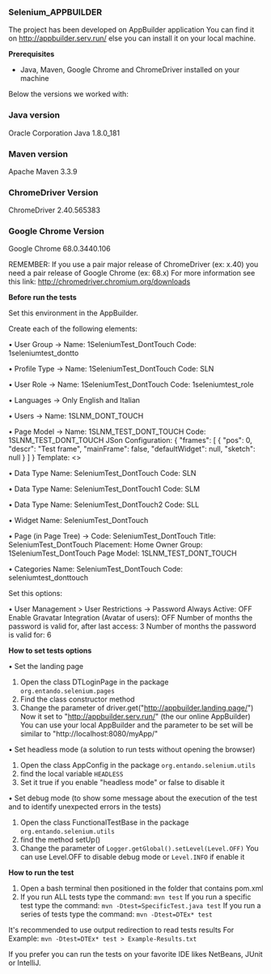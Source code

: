 ### Selenium_APPBUILDER

The project has been developed on AppBuilder application 
You can find it on http://appbuilder.serv.run/
else you can install it on your local machine.


__Prerequisites__

* Java, Maven, Google Chrome and ChromeDriver installed on your machine

Below the versions we worked with:

### Java version

Oracle Corporation Java 1.8.0_181

### Maven version

Apache Maven 3.3.9

### ChromeDriver Version

ChromeDriver 2.40.565383

### Google Chrome Version

Google Chrome 68.0.3440.106

REMEMBER: If you use a pair major release of ChromeDriver (ex: x.40) you need a pair release of Google Chrome (ex: 68.x)
For more information see this link: http://chromedriver.chromium.org/downloads


__Before run the tests__

Set this environment in the AppBuilder.

Create each of the following elements:

• User Group ->
	Name: 1SeleniumTest_DontTouch
	Code: 1seleniumtest_dontto

• Profile Type -> 
	Name: 1SeleniumTest_DontTouch
	Code: SLN

• User Role -> 
	Name: 1SeleniumTest_DontTouch
	Code: 1seleniumtest_role
	
• Languages ->
	Only English and Italian
	
• Users ->
	Name: 1SLNM_DONT_TOUCH
	
• Page Model ->
	Name: 1SLNM_TEST_DONT_TOUCH
	Code: 1SLNM_TEST_DONT_TOUCH
	JSon Configuration: {
								  "frames": [
									 {
										"pos": 0,
										"descr": "Test frame",
										"mainFrame": false,
										"defaultWidget": null,
										"sketch": null
									 }
								  ]
								}
	Template: <>

• Data Type
	Name: SeleniumTest_DontTouch
	Code: SLN

• Data Type
	Name: SeleniumTest_DontTouch1
	Code: SLM
	
• Data Type
	Name: SeleniumTest_DontTouch2
	Code: SLL

• Widget
	Name: SeleniumTest_DontTouch

• Page (in Page Tree) ->
	Code: SeleniumTest_DontTouch
	Title: SeleniumTest_DontTouch
	Placement: Home
	Owner Group: 1SeleniumTest_DontTouch
	Page Model: 1SLNM_TEST_DONT_TOUCH
	
• Categories
	Name: SeleniumTest_DontTouch
	Code: seleniumtest_donttouch
	
	
Set this options:
	
• User Management > User Restrictions ->
	Password Always Active: OFF
	Enable Gravatar Integration (Avatar of users): OFF
	Number of months the password is valid for, after last access: 3
	Number of months the password is valid for: 6


__How to set tests options__

• Set the landing page
1) Open the class DTLoginPage in the package `org.entando.selenium.pages`
2) Find the class constructor method
3) Change the parameter of driver.get("http://appbuilder.landing.page/")
Now it set to "http://appbuilder.serv.run/" (the our online AppBuilder)
You can use your local AppBuilder and the parameter to be set will be similar to "http://localhost:8080/myApp/"

• Set headless mode (a solution to run tests without opening the browser)
1) Open the class AppConfig in the package `org.entando.selenium.utils`
2) find the local variable `HEADLESS`
3) Set it true if you enable "headless mode" or false to disable it

• Set debug mode (to show some message about the execution of the test and to identify unexpected errors in the tests)
1) Open the class FunctionalTestBase in the package `org.entando.selenium.utils`
2) find the method setUp()
3) Change the parameter of `Logger.getGlobal().setLevel(Level.OFF)`
You can use Level.OFF to disable debug mode or `Level.INFO` if enable it


__How to run the test__

1) Open a bash terminal then positioned in the folder that contains pom.xml
2) If you run ALL tests type the command:
`mvn test`
If you run a specific test type the command:
`mvn -Dtest=SpecificTest.java test`
If you run a series of tests type the command:
`mvn -Dtest=DTEx* test`

It's recommended to use output redirection to read tests results
For Example:
`mvn -Dtest=DTEx* test > Example-Results.txt`

If you prefer you can run the tests on your favorite IDE likes NetBeans, JUnit or IntelliJ.

